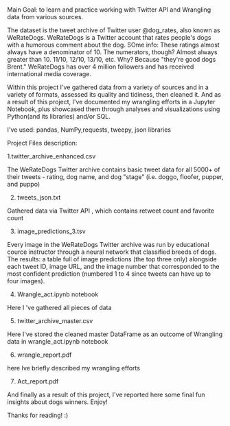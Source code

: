 # 
Main Goal: to learn and practice working with Twitter API and Wrangling data from various sources.

The dataset is the tweet archive of Twitter user @dog_rates, also known as WeRateDogs. WeRateDogs is a Twitter account that rates people's dogs with a humorous comment about the dog. 
SOme info: These ratings almost always have a denominator of 10. The numerators, though? Almost always greater than 10. 11/10, 12/10, 13/10, etc. Why? Because "they're good dogs Brent." WeRateDogs has over 4 million followers and has received international media coverage.

Within this project I've gathered data from a variety of sources and in a variety of formats, assessed its quality and tidiness, then cleaned it. 
And as a result of this project, I've documented my wrangling efforts in a Jupyter Notebook, plus showcased them through analyses and visualizations using Python(and its libraries) and/or SQL.

I've used: pandas, NumPy,requests, tweepy, json libraries

Project Files description:

1.twitter_archive_enhanced.csv

The WeRateDogs Twitter archive contains basic tweet data for all 5000+ of their tweets -  rating, dog name, and dog "stage" (i.e. doggo, floofer, pupper, and puppo)

2. tweets_json.txt

Gathered data via Twitter API , which contains retweet count and favorite count 

3. image_predictions_3.tsv

Every image in the WeRateDogs Twitter archive was run by educational cource instructor through a neural network that classified breeds of dogs. The results: a table full of image predictions (the top three only) alongside each tweet ID, image URL, and the image number that corresponded to the most confident prediction (numbered 1 to 4 since tweets can have up to four images).

4. Wrangle_act.ipynb notebook

Here I 've gathered all pieces of data 

5. twitter_archive_master.csv

Here I've stored the cleaned master DataFrame as an outcome of Wrangling data in wrangle_act.ipynb notebook

6. wrangle_report.pdf 

here Ive briefly described my wrangling efforts

7. Act_report.pdf

And finally as a result of this project, I've reported here some final fun insights about dogs winners. Enjoy!

Thanks for reading! :)
